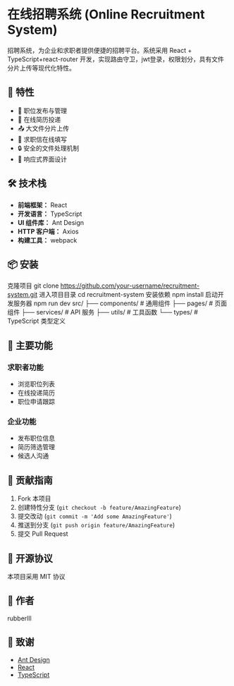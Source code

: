 # 在线招聘系统 (Online Recruitment System)

招聘系统，为企业和求职者提供便捷的招聘平台。系统采用 React + TypeScript+react-router 开发，实现路由守卫，jwt登录，权限划分，具有文件分片上传等现代化特性。

## 🚀 特性

- 💼 职位发布与管理
- 📝 在线简历投递
- 📤 大文件分片上传
- 💌 求职信在线填写
- 🔒 安全的文件处理机制
- 📱 响应式界面设计

## 🛠️ 技术栈

- **前端框架：** React
- **开发语言：** TypeScript
- **UI 组件库：** Ant Design
- **HTTP 客户端：** Axios
- **构建工具：** webpack

## 📦 安装
克隆项目
git clone https://github.com/your-username/recruitment-system.git
进入项目目录
cd recruitment-system
安装依赖
npm install
启动开发服务器
npm run dev
src/
├── components/ # 通用组件
├── pages/ # 页面组件
├── services/ # API 服务
├── utils/ # 工具函数
└── types/ # TypeScript 类型定义

## 🌟 主要功能

### 求职者功能
- 浏览职位列表
- 在线投递简历
- 职位申请跟踪

### 企业功能
- 发布职位信息
- 简历筛选管理
- 候选人沟通


## 🤝 贡献指南

1. Fork 本项目
2. 创建特性分支 (`git checkout -b feature/AmazingFeature`)
3. 提交改动 (`git commit -m 'Add some AmazingFeature'`)
4. 推送到分支 (`git push origin feature/AmazingFeature`)
5. 提交 Pull Request

## 📄 开源协议

本项目采用 MIT 协议 

## 👥 作者

rubberlll

## 🙏 致谢

- [Ant Design](https://ant.design/)
- [React](https://reactjs.org/)
- [TypeScript](https://www.typescriptlang.org/)
